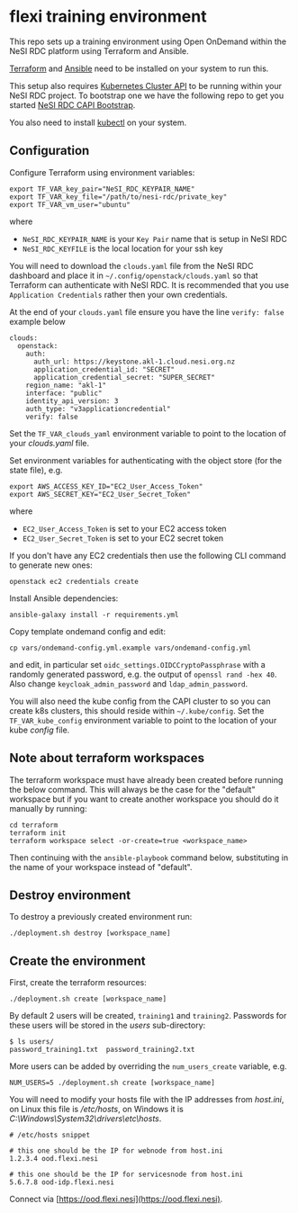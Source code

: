 # flexi training environment

This repo sets up a training environment using Open OnDemand within the NeSI RDC platform using Terraform and Ansible.

[Terraform](https://developer.hashicorp.com/terraform/tutorials/aws-get-started/install-cli) and
[Ansible](https://www.ansible.com/) need to be installed on your system to run this.

This setup also requires [Kubernetes Cluster API](https://cluster-api.sigs.k8s.io/) to be running within your NeSI RDC project. To bootstrap one we have the following repo to get you started [NeSI RDC CAPI Bootstrap](https://github.com/nesi/nesi.rdc.kind-bootstrap-capi).

You also need to install [kubectl](https://kubernetes.io/docs/tasks/tools/#kubectl) on your system.

## Configuration

Configure Terraform using environment variables:

```
export TF_VAR_key_pair="NeSI_RDC_KEYPAIR_NAME"
export TF_VAR_key_file="/path/to/nesi-rdc/private_key"
export TF_VAR_vm_user="ubuntu"
```

where

- `NeSI_RDC_KEYPAIR_NAME` is your `Key Pair` name that is setup in NeSI RDC
- `NeSI_RDC_KEYFILE` is the local location for your ssh key

You will need to download the `clouds.yaml` file from the NeSI RDC dashboard and place it in
`~/.config/openstack/clouds.yaml` so that Terraform can authenticate with NeSI RDC. It is recommended
that you use `Application Credentials` rather then your own credentials.

At the end of your `clouds.yaml` file ensure you have the line `verify: false` example below

```
clouds:
  openstack:
    auth:
      auth_url: https://keystone.akl-1.cloud.nesi.org.nz
      application_credential_id: "SECRET"
      application_credential_secret: "SUPER_SECRET"
    region_name: "akl-1"
    interface: "public"
    identity_api_version: 3
    auth_type: "v3applicationcredential"
    verify: false
```

Set the `TF_VAR_clouds_yaml` environment variable to point to the location of your *clouds.yaml* file.

Set environment variables for authenticating with the object store (for the state file), e.g.

```
export AWS_ACCESS_KEY_ID="EC2_User_Access_Token"
export AWS_SECRET_KEY="EC2_User_Secret_Token"
```

where

- `EC2_User_Access_Token` is set to your EC2 access token
- `EC2_User_Secret_Token` is set to your EC2 secret token

If you don't have any EC2 credentials then use the following CLI command to generate new ones:

```
openstack ec2 credentials create
```

Install Ansible dependencies:

```
ansible-galaxy install -r requirements.yml
```

Copy template ondemand config and edit:

```
cp vars/ondemand-config.yml.example vars/ondemand-config.yml
```

and edit, in particular set `oidc_settings.OIDCCryptoPassphrase` with a randomly
generated password, e.g. the output of `openssl rand -hex 40`. Also change `keycloak_admin_password`
and `ldap_admin_password`.

You will also need the kube config from the CAPI cluster to so you can create k8s clusters, this should reside within `~/.kube/config`. Set the `TF_VAR_kube_config` environment variable to point to the location of your kube *config* file.

## Note about terraform workspaces

The terraform workspace must have already been created before running the below command.
This will always be the case for the "default" workspace but if you want to create another
workspace you should do it manually by running:

```
cd terraform
terraform init
terraform workspace select -or-create=true <workspace_name>
```

Then continuing with the `ansible-playbook` command below, substituting in the name
of your workspace instead of "default".

## Destroy environment

To destroy a previously created environment run:

```
./deployment.sh destroy [workspace_name]
```

## Create the environment

First, create the terraform resources:

```
./deployment.sh create [workspace_name]
```

By default 2 users will be created, `training1` and `training2`. Passwords for these users will be
stored in the *users* sub-directory:

```
$ ls users/
password_training1.txt  password_training2.txt
```

More users can be added by overriding the `num_users_create` variable, e.g.

```
NUM_USERS=5 ./deployment.sh create [workspace_name]
```

You will need to modify your hosts file with the IP addresses from *host.ini*, on Linux this file is
*/etc/hosts*, on Windows it is *C:\Windows\System32\drivers\etc\hosts*.

```
# /etc/hosts snippet

# this one should be the IP for webnode from host.ini
1.2.3.4 ood.flexi.nesi

# this one should be the IP for servicesnode from host.ini
5.6.7.8 ood-idp.flexi.nesi
```

Connect via [https://ood.flexi.nesi](https://ood.flexi.nesi).

